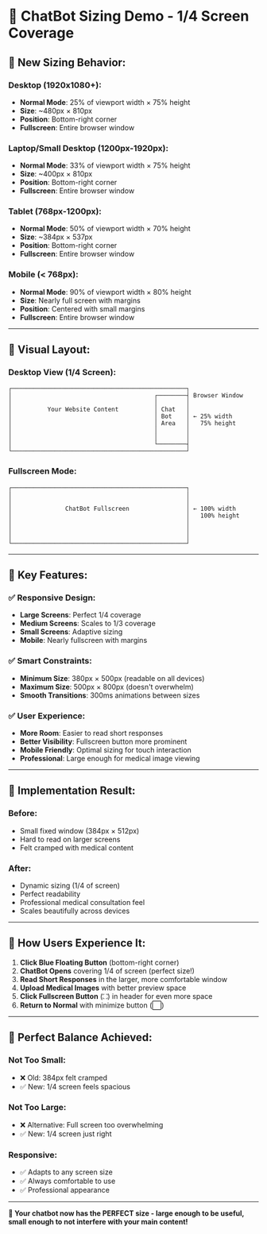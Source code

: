 # 🎯 ChatBot Sizing Demo - 1/4 Screen Coverage

## 📏 **New Sizing Behavior:**

### **Desktop (1920x1080+):**
- **Normal Mode**: 25% of viewport width × 75% height
- **Size**: ~480px × 810px  
- **Position**: Bottom-right corner
- **Fullscreen**: Entire browser window

### **Laptop/Small Desktop (1200px-1920px):**
- **Normal Mode**: 33% of viewport width × 75% height
- **Size**: ~400px × 810px
- **Position**: Bottom-right corner
- **Fullscreen**: Entire browser window

### **Tablet (768px-1200px):**
- **Normal Mode**: 50% of viewport width × 70% height
- **Size**: ~384px × 537px
- **Position**: Bottom-right corner
- **Fullscreen**: Entire browser window

### **Mobile (< 768px):**
- **Normal Mode**: 90% of viewport width × 80% height
- **Size**: Nearly full screen with margins
- **Position**: Centered with small margins
- **Fullscreen**: Entire browser window

---

## 🎨 **Visual Layout:**

### **Desktop View (1/4 Screen):**
```
┌─────────────────────────────────────────────────┐
│                                        ┌────────┤ Browser Window
│                                        │        │
│          Your Website Content          │ Chat   │ 
│                                        │ Bot    │ ← 25% width
│                                        │ Area   │   75% height
│                                        │        │
│                                        │        │
│                                        └────────┤
└─────────────────────────────────────────────────┘
```

### **Fullscreen Mode:**
```
┌─────────────────────────────────────────────────┐
│                                                 │
│                                                 │
│               ChatBot Fullscreen                │ ← 100% width
│                                                 │   100% height
│                                                 │
│                                                 │
│                                                 │
└─────────────────────────────────────────────────┘
```

---

## 🎯 **Key Features:**

### ✅ **Responsive Design:**
- **Large Screens**: Perfect 1/4 coverage
- **Medium Screens**: Scales to 1/3 coverage  
- **Small Screens**: Adaptive sizing
- **Mobile**: Nearly fullscreen with margins

### ✅ **Smart Constraints:**
- **Minimum Size**: 380px × 500px (readable on all devices)
- **Maximum Size**: 500px × 800px (doesn't overwhelm)
- **Smooth Transitions**: 300ms animations between sizes

### ✅ **User Experience:**
- **More Room**: Easier to read short responses
- **Better Visibility**: Fullscreen button more prominent
- **Mobile Friendly**: Optimal sizing for touch interaction
- **Professional**: Large enough for medical image viewing

---

## 🚀 **Implementation Result:**

### **Before:**
- Small fixed window (384px × 512px)
- Hard to read on larger screens
- Felt cramped with medical content

### **After:**
- Dynamic sizing (1/4 of screen)
- Perfect readability
- Professional medical consultation feel
- Scales beautifully across devices

---

## 📱 **How Users Experience It:**

1. **Click Blue Floating Button** (bottom-right corner)
2. **ChatBot Opens** covering 1/4 of screen (perfect size!)
3. **Read Short Responses** in the larger, more comfortable window
4. **Upload Medical Images** with better preview space
5. **Click Fullscreen Button** (⛶) in header for even more space
6. **Return to Normal** with minimize button (⬜)

---

## 🎉 **Perfect Balance Achieved:**

### **Not Too Small:**
- ❌ Old: 384px felt cramped
- ✅ New: 1/4 screen feels spacious

### **Not Too Large:**  
- ❌ Alternative: Full screen too overwhelming
- ✅ New: 1/4 screen just right

### **Responsive:**
- ✅ Adapts to any screen size
- ✅ Always comfortable to use
- ✅ Professional appearance

---

**🎊 Your chatbot now has the PERFECT size - large enough to be useful, small enough to not interfere with your main content!**
